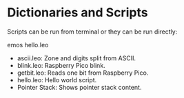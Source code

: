 # Dictionaries and Scripts

   Scripts can be run from terminal or they can be run directly:

emos hello.leo

* ascii.leo: Zone and digits split from ASCII.
* blink.leo: Raspberry Pico blink.
* getbit.leo: Reads one bit from Raspberry Pico.
* hello.leo: Hello world script.
* Pointer Stack: Shows pointer stack content.
